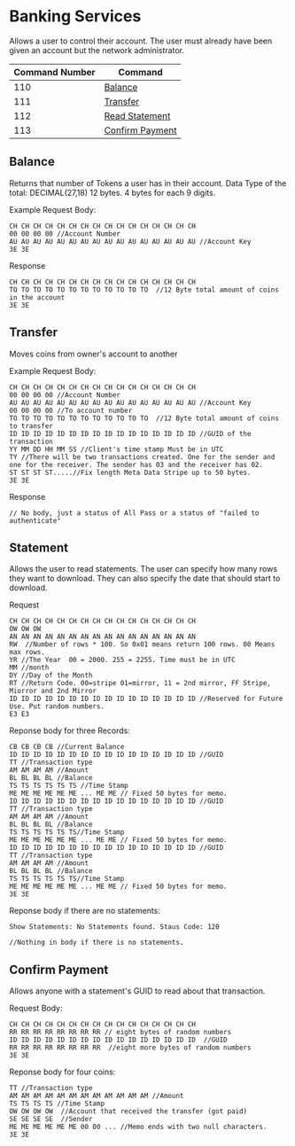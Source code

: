 # Banking Services
Allows a user to control their account. The user must already have been given an account but the network administrator.

Command Number | Command
---|---
110 | [Balance](#balance)
111 | [Transfer](#transfer)
112 | [Read Statement](#read_statement)
113 | [Confirm Payment](#confirm_payment)

## Balance
Returns that number of Tokens a user has in their account.
Data Type of the total: DECIMAL(27,18) 12 bytes. 4 bytes for each 9 digits. 


Example Request Body:
```
CH CH CH CH CH CH CH CH CH CH CH CH CH CH CH CH
00 00 00 00 //Account Number
AU AU AU AU AU AU AU AU AU AU AU AU AU AU AU AU //Account Key
3E 3E
```

Response
```
CH CH CH CH CH CH CH CH CH CH CH CH CH CH CH CH
TO TO TO TO TO TO TO TO TO TO TO TO  //12 Byte total amount of coins in the account
3E 3E
```

## Transfer
Moves coins from owner's account to another

Example Request Body:
```
CH CH CH CH CH CH CH CH CH CH CH CH CH CH CH CH
00 00 00 00 //Account Number
AU AU AU AU AU AU AU AU AU AU AU AU AU AU AU AU //Account Key
00 00 00 00 //To account number
TO TO TO TO TO TO TO TO TO TO TO TO  //12 Byte total amount of coins to transfer
ID ID ID ID ID ID ID ID ID ID ID ID ID ID ID ID //GUID of the transaction
YY MM DD HH MM SS //Client's time stamp Must be in UTC
TY //There will be two transactions created. One for the sender and one for the receiver. The sender has 03 and the receiver has 02.
ST ST ST ST.....//Fix length Meta Data Stripe up to 50 bytes.
3E 3E
```

Response
```
// No body, just a status of All Pass or a status of "failed to authenticate"
```


## Statement
Allows the user to read statements. The user can specify how many rows they want to download. They can also specify the date that should start to download.

Request
```
CH CH CH CH CH CH CH CH CH CH CH CH CH CH CH CH
OW OW OW
AN AN AN AN AN AN AN AN AN AN AN AN AN AN AN AN
RW  //Number of rows * 100. So 0x01 means return 100 rows. 00 Means max rows.
YR //The Year  00 = 2000. 255 = 2255. Time must be in UTC
MM //month
DY //Day of the Month
RT //Return Code. 00=stripe 01=mirror, 11 = 2nd mirror, FF Stripe, Miorror and 2nd Mirror
ID ID ID ID ID ID ID ID ID ID ID ID ID ID ID ID //Reserved for Future Use. Put random numbers. 
E3 E3

```
Reponse body for three Records:
```
CB CB CB CB //Current Balance
ID ID ID ID ID ID ID ID ID ID ID ID ID ID ID ID //GUID
TT //Transaction type
AM AM AM AM //Amount
BL BL BL BL //Balance
TS TS TS TS TS TS //Time Stamp
ME ME ME ME ME ME ... ME ME // Fixed 50 bytes for memo.
ID ID ID ID ID ID ID ID ID ID ID ID ID ID ID ID //GUID
TT //Transaction type
AM AM AM AM //Amount
BL BL BL BL //Balance
TS TS TS TS TS TS//Time Stamp
ME ME ME ME ME ME ... ME ME // Fixed 50 bytes for memo.
ID ID ID ID ID ID ID ID ID ID ID ID ID ID ID ID //GUID
TT //Transaction type
AM AM AM AM //Amount
BL BL BL BL //Balance
TS TS TS TS TS TS//Time Stamp
ME ME ME ME ME ME ... ME ME // Fixed 50 bytes for memo.
3E 3E
```
Reponse body if there are no statements:
```
Show Statements: No Statements found. Staus Code: 120

//Nothing in body if there is no statements.
```

## Confirm Payment

Allows anyone with a statement's GUID to read about that transaction.

Request Body:
```
CH CH CH CH CH CH CH CH CH CH CH CH CH CH CH CH
RR RR RR RR RR RR RR RR // eight bytes of random numbers
ID ID ID ID ID ID ID ID ID ID ID ID ID ID ID ID  //GUID
RR RR RR RR RR RR RR RR  //eight more bytes of random numbers
3E 3E
```

Reponse body for four coins:
```
TT //Transaction type
AM AM AM AM AM AM AM AM AM AM AM AM //Amount
TS TS TS TS //Time Stamp
OW OW OW OW  //Account that received the transfer (got paid)
SE SE SE SE  //Sender
ME ME ME ME ME ME 00 00 ... //Memo ends with two null characters.
3E 3E
```
